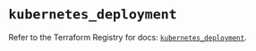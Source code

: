 # `kubernetes_deployment`

Refer to the Terraform Registry for docs: [`kubernetes_deployment`](https://registry.terraform.io/providers/hashicorp/kubernetes/2.27.0/docs/resources/deployment).
